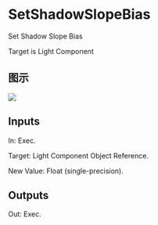 # SetShadowSlopeBias

Set Shadow Slope Bias

Target is Light Component

## 图示

![]($-20221218-20343763.png)

## Inputs

In: Exec.

Target: Light Component Object Reference.

New Value: Float (single-precision).  

## Outputs

Out: Exec.

